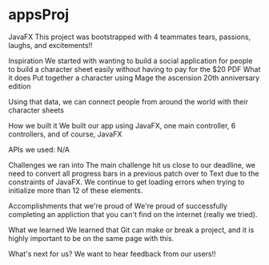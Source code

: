 # appsProj
JavaFX
This project was bootstrapped with 4 teammates tears, passions, laughs, and excitements!!


Inspiration
We started with wanting to build a social application for people to build a character sheet easily without having to pay for the $20 PDF
What it does
Put together a character using Mage the ascension 20th anniversary edition

Using that data, we can connect people from around the world with their character sheets

How we built it
We built our app using JavaFX, one main controller, 6 controllers, and of course, JavaFX

APIs we used: N/A

Challenges we ran into
The main challenge hit us close to our deadline, we need to convert all progress bars in a previous patch over to Text due to the constraints of JavaFX.
We continue to get loading errors when trying to initialize more than 12 of these elements.

Accomplishments that we're proud of
We're proud of successfully completing an appliction that you can't find on the internet (really we tried).

What we learned
We learned that Git can make or break a project, and it is highly important to be on the same page with this.

What's next for us?
We want to hear feedback from our users!!
